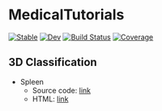# MedicalTutorials

[![Stable](https://img.shields.io/badge/docs-stable-blue.svg)](https://Dale-Black.github.io/MedicalTutorials.jl/stable)
[![Dev](https://img.shields.io/badge/docs-dev-blue.svg)](https://Dale-Black.github.io/MedicalTutorials.jl/dev)
[![Build Status](https://travis-ci.com/Dale-Black/MedicalTutorials.jl.svg?branch=master)](https://travis-ci.com/Dale-Black/MedicalTutorials.jl)
[![Coverage](https://codecov.io/gh/Dale-Black/MedicalTutorials.jl/branch/master/graph/badge.svg)](https://codecov.io/gh/Dale-Black/MedicalTutorials.jl)

## 3D Classification

* Spleen
  * Source code: [link](https://github.com/Dale-Black/MedicalTutorials.jl/blob/master/src/3D_classification/spleen.jl)
  * HTML: [link](https://dale-black.github.io/MedicalTutorials.jl/src/3D_classification/spleen.jl.html)
